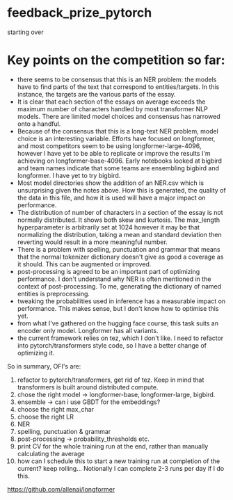 # feedback_prize_pytorch
starting over

# Key points on the competition so far:
- there seems to be consensus that this is an NER problem: the models have to find parts of the text that correspond 
to entities/targets. In this instance, the targets are the various parts of the essay.
- It is clear that each section of the essays on average exceeds the maximum number of characters handled by most 
transformer NLP models. There are limited model choices and consensus has narrowed onto a handful.
- Because of the consensus that this is a long-text NER problem, model choice is an interesting variable. Efforts have 
focused on longformer, and most competitors seem to be using longformer-large-4096, however I have yet to be able to 
replicate or improve the results I'm achieving on longformer-base-4096. Early notebooks looked at bigbird and team names 
indicate that some teams are ensembling bigbird and longformer. I have yet to try bigbird.
- Most model directories show the addition of an NER.csv which is unsurprising given the notes above. How this is 
generated, the quality of the data in this file, and how it is used will have a major impact on performance. 
- The distribution of number of characters in a section of the essay is not normally distributed. It shows both skew and 
kurtosis. The max_length hyperparameter is arbitrarily set at 1024 however it may be that normalizing the distribution, 
taking a mean and standard deviation then reverting would result in a more meaningful number.
- There is a problem with spelling, punctuation and grammar that means that the normal tokenizer dictionary doesn't give 
as good a coverage as it should. This can be augmented or improved.
- post-processing is agreed to be an important part of optimizing performance. I don't understand why NER is often 
mentioned in the context of post-processing. To me, generating the dictionary of named entities is preprocessing.
- tweaking the probabilities used in inference has a measurable impact on performance. This makes sense, but I don't know 
how to optimise this yet.
- from what I've gathered on the hugging face course, this task suits an encoder only model. Longformer has all variants.
- the current framework relies on tez, which I don't like. I need to refactor into pytorch/transformers style code, so 
I have a better change of optimizing it.

So in summary, OFI's are:
1) refactor to pytorch/transformers, get rid of tez. Keep in mind that transformers is built around distributed compute.
2) chose the right model -> longformer-base, longformer-large, bigbird.
3) ensemble -> can i use GBDT for the embeddings?
4) choose the right max_char
5) choose the right LR
6) NER
7) spelling, punctuation & grammar
8) post-processing -> probability_thresholds etc.
9) print CV for the whole training run at the end, rather than manually calculating the average
10) how can I schedule this to start a new training run at completion of the current? keep rolling... Notionally I can 
complete 2-3 runs per day if I do this.


https://github.com/allenai/longformer